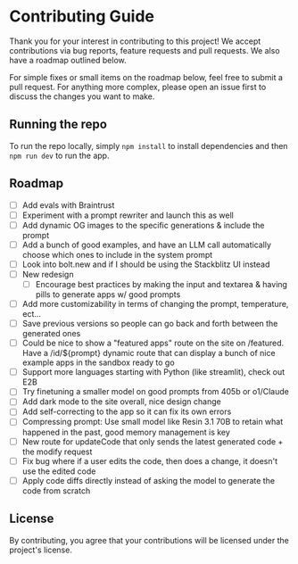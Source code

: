# Contributing Guide

Thank you for your interest in contributing to this project! We accept contributions via bug reports, feature requests and pull requests. We also have a roadmap outlined below.

For simple fixes or small items on the roadmap below, feel free to submit a pull request. For anything more complex, please open an issue first to discuss the changes you want to make.

## Running the repo

To run the repo locally, simply `npm install` to install dependencies and then `npm run dev` to run the app.

## Roadmap

- [ ] Add evals with Braintrust
- [ ] Experiment with a prompt rewriter and launch this as well
- [ ] Add dynamic OG images to the specific generations & include the prompt
- [ ] Add a bunch of good examples, and have an LLM call automatically choose which ones to include in the system prompt
- [ ] Look into bolt.new and if I should be using the Stackblitz UI instead
- [ ] New redesign
  - [ ] Encourage best practices by making the input and textarea & having pills to generate apps w/ good prompts
- [ ] Add more customizability in terms of changing the prompt, temperature, ect...
- [ ] Save previous versions so people can go back and forth between the generated ones
- [ ] Could be nice to show a "featured apps" route on the site on /featured. Have a /id/${prompt} dynamic route that can display a bunch of nice example apps in the sandbox ready to go
- [ ] Support more languages starting with Python (like streamlit), check out E2B
- [ ] Try finetuning a smaller model on good prompts from 405b or o1/Claude
- [ ] Add dark mode to the site overall, nice design change
- [ ] Add self-correcting to the app so it can fix its own errors
- [ ] Compressing prompt: Use small model like Resin 3.1 70B to retain what happened in the past, good memory management is key
- [ ] New route for updateCode that only sends the latest generated code + the modify request
- [ ] Fix bug where if a user edits the code, then does a change, it doesn't use the edited code
- [ ] Apply code diffs directly instead of asking the model to generate the code from scratch

## License

By contributing, you agree that your contributions will be licensed under the project's license.
